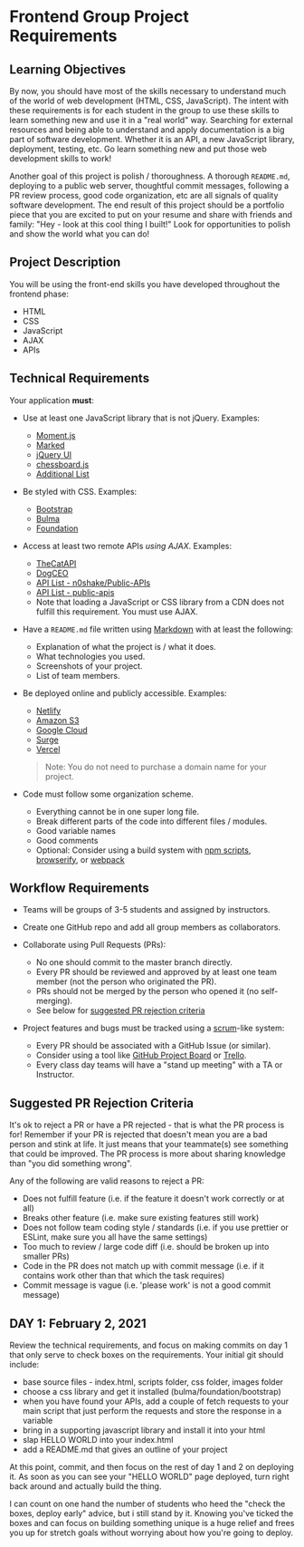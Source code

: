 # Frontend Group Project Requirements

## Learning Objectives

By now, you should have most of the skills necessary to understand much of the world of web development (HTML, CSS, JavaScript). The intent with these requirements is for each student in the group to use these skills to learn something new and use it in a "real world" way. Searching for external resources and being able to understand and apply documentation is a big part of software development. Whether it is an API, a new JavaScript library, deployment, testing, etc. Go learn something new and put those web development skills to work!

Another goal of this project is polish / thoroughness. A thorough `README.md`, deploying to a public web server, thoughtful commit messages, following a PR review process, good code organization, etc are all signals of quality software development. The end result of this project should be a portfolio piece that you are excited to put on your resume and share with friends and family: "Hey - look at this cool thing I built!" Look for opportunities to polish and show the world what you can do!

## Project Description

You will be using the front-end skills you have developed throughout the frontend phase:
* HTML
* CSS
* JavaScript
* AJAX
* APIs

## Technical Requirements

Your application **must**:

- Use at least one JavaScript library that is not jQuery. Examples:
  - [Moment.js](https://momentjs.com/)
  - [Marked](https://marked.js.org/)
  - [jQuery UI](https://jqueryui.com/)
  - [chessboard.js](http://chessboardjs.com/)
  - [Additional List](./additional-libraries.md)

- Be styled with CSS. Examples:
  - [Bootstrap](http://getbootstrap.com/)
  - [Bulma](https://bulma.io/)
  - [Foundation](https://foundation.zurb.com/)

- Access at least two remote APIs *using AJAX*. Examples:
  - [TheCatAPI](https://thecatapi.com/)
  - [DogCEO](https://dog.ceo/dog-api/)
  - [API List - n0shake/Public-APIs](https://github.com/n0shake/Public-APIs)
  - [API List - public-apis](https://github.com/public-apis/public-apis)
  - Note that loading a JavaScript or CSS library from a CDN does not fulfill this requirement.
    You must use AJAX.

- Have a `README.md` file written using [Markdown] with at least the following:
  - Explanation of what the project is / what it does.
  - What technologies you used.
  - Screenshots of your project.
  - List of team members.

- Be deployed online and publicly accessible. Examples:
  - [Netlify](https://www.netlify.com/)
  - [Amazon S3](https://docs.aws.amazon.com/AmazonS3/latest/dev/WebsiteHosting.html)
  - [Google Cloud](https://cloud.google.com/storage/docs/hosting-static-website)
  - [Surge](https://surge.sh/)
  - [Vercel](https://vercel.com)
  > Note: You do not need to purchase a domain name for your project.

- Code must follow some organization scheme.
  - Everything cannot be in one super long file.
  - Break different parts of the code into different files / modules.
  - Good variable names
  - Good comments
  - Optional: Consider using a build system with [npm scripts], [browserify], or [webpack]

[Markdown]:https://guides.github.com/features/mastering-markdown/
[StandardJS]:https://standardjs.com/
[npm scripts]:https://deliciousbrains.com/npm-build-script/
[browserify]:http://browserify.org/
[webpack]:https://webpack.js.org/

## Workflow Requirements

- Teams will be groups of 3-5 students and assigned by instructors.

- Create one GitHub repo and add all group members as collaborators.

- Collaborate using Pull Requests (PRs):
  - No one should commit to the master branch directly.
  - Every PR should be reviewed and approved by at least one team member (not the person who originated the PR).
  - PRs should not be merged by the person who opened it (no self-merging).
  - See below for [suggested PR rejection criteria](#suggested-pr-rejection-criteria)

- Project features and bugs must be tracked using a [scrum]-like system:
  - Every PR should be associated with a GitHub Issue (or similar).
  - Consider using a tool like [GitHub Project Board] or [Trello].
  - Every class day teams will have a "stand up meeting" with a TA or Instructor.

[scrum]:https://en.wikipedia.org/wiki/Scrum_(software_development)
[GitHub Project Board]:https://help.github.com/articles/about-project-boards/
[Trello]:https://trello.com/

## Suggested PR Rejection Criteria

It's ok to reject a PR or have a PR rejected - that is what the PR process is
for! Remember if your PR is rejected that doesn't mean you are a bad person and
stink at life. It just means that your teammate(s) see something that could be
improved. The PR process is more about sharing knowledge than "you did something
wrong".

Any of the following are valid reasons to reject a PR:

- Does not fulfill feature (i.e. if the feature it doesn't work correctly or at all)
- Breaks other feature (i.e. make sure existing features still work)
- Does not follow team coding style / standards (i.e. if you use prettier or ESLint, make sure you all have the same settings)
- Too much to review / large code diff (i.e. should be broken up into smaller PRs)
- Code in the PR does not match up with commit message (i.e. if it contains work other than that which the task requires)
- Commit message is vague (i.e. 'please work' is not a good commit message)

## DAY 1: February 2, 2021

Review the technical requirements, and focus on making commits on day 1 that only serve to check boxes on the requirements. Your initial git should include:

- base source files - index.html, scripts folder, css folder, images folder
- choose a css library and get it installed (bulma/foundation/bootstrap)
- when you have found your APIs, add a couple of fetch requests to your main script that just perform the requests and store the response in a variable
- bring in a supporting javascript library and install it into your html
- slap HELLO WORLD into your index.html
- add a README.md that gives an outline of your project

At this point, commit, and then focus on the rest of day 1 and 2 on deploying it. As soon as you can see your "HELLO WORLD" page deployed, turn right back around and actually build the thing.

I can count on one hand the number of students who heed the "check the boxes, deploy early" advice, but i still stand by it. Knowing you've ticked the boxes and can focus on building something unique is a huge relief and frees you up for stretch goals without worrying about how you're going to deploy.

